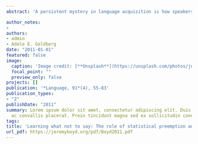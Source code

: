 ```yaml
---
abstract: 'A persistent mystery in language acquisition is how speakers are able to learn seemingly arbitrary distributional restrictions. This article investigates one such case: the fact that speakers resist using certain adjectives prenominally (e.g. ??the asleep man). Experiment 1 indicates that speakers tentatively generalize or CATEGORIZE the distributional restriction beyond their previous experience. Experiment 2 demonstrates that speakers are sensitive to STATISTICAL PREEMPTION--that is, speakers learn not to use a formulation if an alternative formulation with the same function is consistently witnessed. Moreover, they are able to generalize the restriction to apply to other members of the category as well. Finally, experiment 3 finds evidence that speakers DISCOUNT a pseudo-preemptive context, rationally ignoring it as uninformative.'

author_notes:
-
authors:
- admin
- Adele E. Goldberg
date: "2011-01-01"
featured: false
image:
  caption: 'Image credit: [**Unsplash**](https://unsplash.com/photos/jdD8gXaTZsc)'
  focal_point: ""
  preview_only: false
projects: []
publication: '*Language, 91*(4), 55-83'
publication_types:
- "2"
publishDate: "2011"
summary: Lorem ipsum dolor sit amet, consectetur adipiscing elit. Duis posuere tellus
  ac convallis placerat. Proin tincidunt magna sed ex sollicitudin condimentum.
tags:
title: 'Learning what not to say: The role of statistical preemption and categorization in a-adjective production'
url_pdf: https://jeremyboyd.org/pdf/Boyd2011.pdf
---
```

